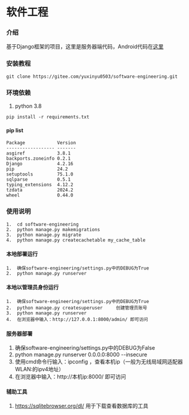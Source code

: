 # 软件工程

### 介绍
基于Django框架的项目，这里是服务器端代码，Android代码在[这里](https://github.com/icyyoung719/FourmAndroid/tree/master)

### 安装教程
```commandline
git clone https://gitee.com/yuxinyu0503/software-engineering.git
```
### 环境依赖
1.  python 3.8
```shell
pip install -r requirements.txt
```

#### pip list
```shell
Package            Version
------------------ -------
asgiref            3.8.1
backports.zoneinfo 0.2.1
Django             4.2.16
pip                24.2
setuptools         75.1.0
sqlparse           0.5.1
typing_extensions  4.12.2
tzdata             2024.2
wheel              0.44.0
```

### 使用说明
```shell
1.  cd software-engineering
2.  python manage.py makemigrations
3.  python manage.py migrate
4.  python manage.py createcachetable my_cache_table
```
#### 本地部署运行
```shell
1.  确保software-engineering/settings.py中的DEBUG为True
2.  python manage.py runserver
```
#### 本地以管理员身份运行
```shell
1.  确保software-engineering/settings.py中的DEBUG为True
2.  python manage.py createsuperuser     创建管理员账号
3.  python manage.py runserver
4.  在浏览器中输入：http://127.0.0.1:8000/admin/ 即可访问
```
#### 服务器部署
1.  确保software-engineering/settings.py中的DEBUG为False
2.  python manage.py runserver 0.0.0.0:8000 --insecure
3.  使用cmd命令行输入：ipconfig ，查看本机ip（一般为无线局域网适配器 WLAN:的ipv4地址）
4.  在浏览器中输入：http://本机ip:8000/ 即可访问


#### 辅助工具
1.  https://sqlitebrowser.org/dl/   用于下载查看数据库的工具
